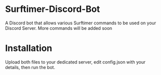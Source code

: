 # Surftimer-Discord-Bot
A Discord bot that allows various Surftimer commands to be used on your Discord Server.
More commands will be added soon

# Installation
Upload both files to your dedicated server, edit config.json with your details, then run the bot. 
